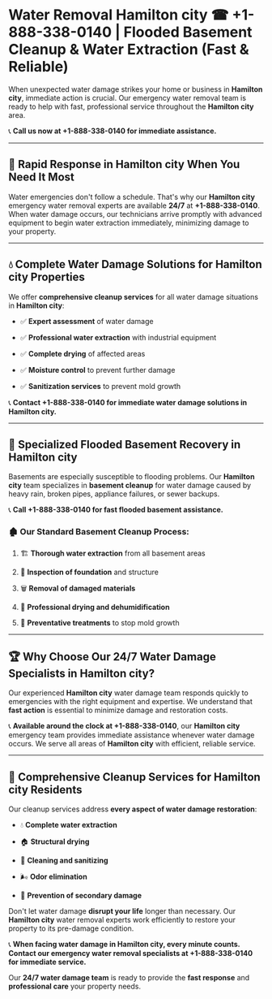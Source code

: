 # Water Removal Hamilton city ☎ +1-888-338-0140 | Flooded Basement Cleanup & Water Extraction (Fast & Reliable)

When unexpected water damage strikes your home or business in **Hamilton city**, immediate action is crucial. Our emergency water removal team is ready to help with fast, professional service throughout the **Hamilton city** area. 

📞 **Call us now at +1-888-338-0140 for immediate assistance.**
---
## 🚀 Rapid Response in Hamilton city When You Need It Most
Water emergencies don't follow a schedule. That's why our **Hamilton city** emergency water removal experts are available **24/7** at **+1-888-338-0140**. When water damage occurs, our technicians arrive promptly with advanced equipment to begin water extraction immediately, minimizing damage to your property.
---
## 💧 Complete Water Damage Solutions for Hamilton city Properties
We offer **comprehensive cleanup services** for all water damage situations in **Hamilton city**:
- ✅ **Expert assessment** of water damage  
- ✅ **Professional water extraction** with industrial equipment  
- ✅ **Complete drying** of affected areas  
- ✅ **Moisture control** to prevent further damage  
- ✅ **Sanitization services** to prevent mold growth  
📞 **Contact +1-888-338-0140 for immediate water damage solutions in Hamilton city.**
---
## 🌊 Specialized Flooded Basement Recovery in Hamilton city
Basements are especially susceptible to flooding problems. Our **Hamilton city** team specializes in **basement cleanup** for water damage caused by heavy rain, broken pipes, appliance failures, or sewer backups. 
📞 **Call +1-888-338-0140 for fast flooded basement assistance.**
### 🏚️ Our Standard Basement Cleanup Process:
1. 🏗️ **Thorough water extraction** from all basement areas  
2. 🔎 **Inspection of foundation** and structure  
3. 🗑️ **Removal of damaged materials**  
4. 💨 **Professional drying and dehumidification**  
5. 🚫 **Preventative treatments** to stop mold growth  
---
## 🏆 Why Choose Our 24/7 Water Damage Specialists in Hamilton city?
Our experienced **Hamilton city** water damage team responds quickly to emergencies with the right equipment and expertise. We understand that **fast action** is essential to minimize damage and restoration costs.
📞 **Available around the clock at +1-888-338-0140**, our **Hamilton city** emergency team provides immediate assistance whenever water damage occurs. We serve all areas of **Hamilton city** with efficient, reliable service.
---
## 🧹 Comprehensive Cleanup Services for Hamilton city Residents
Our cleanup services address **every aspect of water damage restoration**:
- 💧 **Complete water extraction**  
- 🏠 **Structural drying**  
- 🧼 **Cleaning and sanitizing**  
- 🌬️ **Odor elimination**  
- 🚫 **Prevention of secondary damage**  
Don't let water damage **disrupt your life** longer than necessary. Our **Hamilton city** water removal experts work efficiently to restore your property to its pre-damage condition.
📞 **When facing water damage in Hamilton city, every minute counts. Contact our emergency water removal specialists at +1-888-338-0140 for immediate service.**
Our **24/7 water damage team** is ready to provide the **fast response** and **professional care** your property needs.
